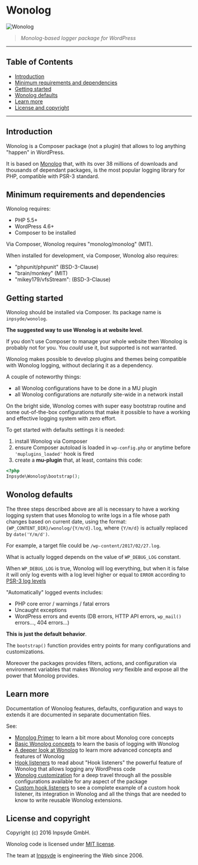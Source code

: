 # Wonolog 

![Wonolog](assets/images/banner.png)

> *Monolog-based logger package for WordPress*

------

## Table of Contents

- [Introduction](#introduction)
- [Minimum requirements and dependencies](#minimum-requirements-and-dependencies)
- [Getting started](#getting-started)
- [Wonolog defaults](#wonolog-defaults)
- [Learn more](#learn-more)
- [License and copyright](#license-and-copyright)

------

## Introduction

Wonolog is a Composer package (not a plugin) that allows to log anything "happen" in WordPress.

It is based on [Monolog](https://github.com/Seldaek/monolog) that, with its over 38 millions of downloads and thousands 
of dependant packages, is the most popular logging library for PHP, compatible with PSR-3 standard.


## Minimum requirements and dependencies

Wonolog requires:

- PHP 5.5+
- WordPress 4.6+
- Composer to be installed

Via Composer, Wonolog requires "monolog/monolog" (MIT).

When installed for development, via Composer, Wonolog also requires:

- "phpunit/phpunit" (BSD-3-Clause)
- "brain/monkey" (MIT)
- "mikey179/vfsStream": (BSD-3-Clause)


## Getting started

Wonolog should be installed via Composer. Its package name is `inpsyde/wonolog`.

**The suggested way to use Wonolog is at website level**.

If you don't use Composer to manage your whole website then Wonolog is probably not for you. You *could* use it, but supported 
is not warranted.

Wonolog makes possible to develop plugins and themes being compatible with Wonolog logging, without declaring it as a dependency. 

A couple of noteworthy things:

- all Wonolog configurations have to be done in a MU plugin
- all Wonolog configurations are _naturally_ site-wide in a network install

On the bright side, Wonolog comes with super easy bootstrap routine and some out-of-the-box configurations that make it 
possible to have a working and effective logging system with zero effort.

To get started with defaults settings it is needed:

1. install Wonolog via Composer
2. ensure Composer autoload is loaded in `wp-config.php` or anytime before `'muplugins_loaded'` hook is fired
3. create a **mu-plugin** that, at least, contains this code:

```php
<?php
Inpsyde\Wonolog\bootstrap();
```


## Wonolog defaults

The three steps described above are all is necessary to have a working logging system that uses Monolog to write logs in 
a file whose path changes based on current date, using the format: `{WP_CONTENT_DIR}/wonolog/{Y/m/d}.log`, where `{Y/m/d}` is actually replaced by `date('Y/m/d')`.

For example, a target file could be `/wp-content/2017/02/27.log`.

What is actually logged depends on the value of `WP_DEBUG_LOG` constant.

When `WP_DEBUG_LOG` is true, Wonolog will log everything, but when it is false it will only log events with a log level 
higher or equal to `ERROR` according to [PSR-3 log levels](https://github.com/php-fig/fig-standards/blob/master/accepted/PSR-3-logger-interface.md#5-psrlogloglevel)

"Automatically" logged events includes:

- PHP core error / warnings / fatal errors
- Uncaught exceptions
- WordPress errors and events (DB errors, HTTP API errors, `wp_mail()` errors..., 404 errors...)

**This is just the default behavior**.

The `bootstrap()` function provides entry points for many configurations and customizations.

Moreover the packages provides filters, actions, and configuration via environment variables that makes Wonolog _very_ 
flexible and expose all the power that Monolog provides.


## Learn more

Documentation of Wonolog features, defaults, configuration and ways to extends it are documented in separate documentation files.

See:

- [Monolog Primer](https://github.com/inpsyde/wonolog/blob/front-controller-refactoring/docs/01-monolog-primer.md) to learn a bit more about
  Monolog core concepts
- [Basic Wonolog concepts](https://github.com/inpsyde/wonolog/blob/front-controller-refactoring/docs/02-basic-wonolog-concepts.md) to learn the
  basis of logging with Wonolog
- [A deeper look at Wonolog](https://github.com/inpsyde/wonolog/blob/front-controller-refactoring/docs/03-deeper-look-at-wonolog.md) to learn 
  more advanced concepts and features of Wonolog
- [Hook listeners](https://github.com/inpsyde/wonolog/blob/front-controller-refactoring/docs/04-hook-listeners.md) to read about "Hook listeners"
  the powerful feature of Wonolog that allows logging any WordPress code
- [Wonolog customization](https://github.com/inpsyde/wonolog/blob/front-controller-refactoring/docs/05-wonolog-customization.md) for a deep
  travel through all the possible configurations available for any aspect of the package
- [Custom hook listeners](https://github.com/inpsyde/wonolog/blob/front-controller-refactoring/docs/06-custom-hook-listeners.md) to see a complete
  example of a custom hook listener, its integration in Wonolog and all the things that are needed to know to write reusable 
  Wonolog extensions.
  

## License and copyright

Copyright (c) 2016 Inpsyde GmbH.

Wonolog code is licensed under [MIT license](https://opensource.org/licenses/MIT).

The team at [Inpsyde](https://inpsyde.com) is engineering the Web since 2006.
